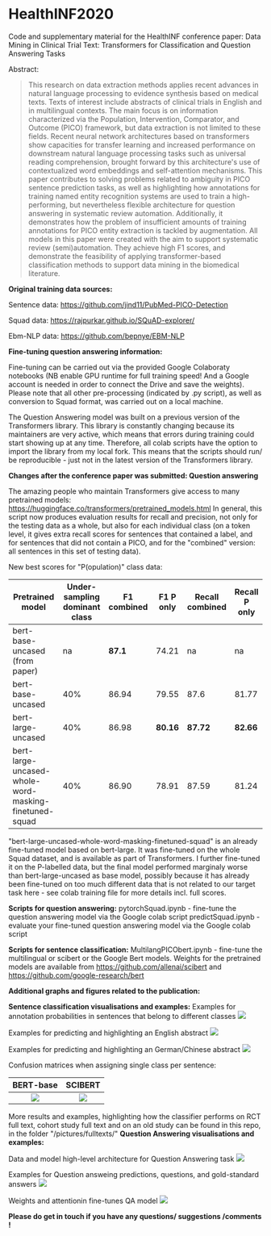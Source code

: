 # HealthINF2020
Code and supplementary material for the HealthINF conference paper: Data Mining in Clinical Trial Text: Transformers for Classification and Question Answering Tasks


Abstract:
> This research on data extraction methods applies recent advances in natural language processing to evidence synthesis based on medical texts. Texts of interest include abstracts of clinical trials in English and in multilingual contexts. The main focus is on information characterized via the Population, Intervention, Comparator, and Outcome (PICO) framework, but data extraction is not limited to these fields. Recent neural network architectures based on transformers show capacities for transfer learning and increased performance on downstream natural language processing tasks such as universal reading comprehension, brought forward by this architecture's use of contextualized word embeddings and self-attention mechanisms. This paper contributes to solving problems related to ambiguity in PICO sentence prediction tasks, as well as highlighting how annotations for training named entity recognition systems are used to train a high-performing, but nevertheless flexible architecture for question answering in systematic review automation. Additionally, it demonstrates how the problem of insufficient amounts of training annotations for PICO entity extraction is tackled by augmentation. All models in this paper were created with the aim to support systematic review (semi)automation. They achieve high F1 scores, and demonstrate the feasibility of applying transformer-based classification methods to support data mining in the biomedical literature.

**Original training data sources:**

Sentence data: https://github.com/jind11/PubMed-PICO-Detection

Squad data: https://rajpurkar.github.io/SQuAD-explorer/

Ebm-NLP data: https://github.com/bepnye/EBM-NLP

**Fine-tuning question answering information:**

Fine-tuning can be carried out via the provided Google Colaboraty notebooks (NB enable GPU runtime for full training speed! And a Google account is needed in order to connect the Drive and save the weights). Please note that all other pre-processing (indicated by .py script), as well as conversion to Squad format, was carried out on a local machine.

The Question Answering model was built on a previous version of the Transformers library. This library is constantly changing because its maintainers are very active, which means that errors during training could start showing up at any time. Therefore, all colab scripts have the option to import the library from my local fork. This means that the scripts should run/ be reproducible - just not in the latest version of the Transformers library. 

**Changes after the conference paper was submitted: Question answering**

The amazing people who maintain Transformers give access to many pretrained models: https://huggingface.co/transformers/pretrained_models.html 
In general, this script now produces evaluation results for recall and precision, not only for the testing data as a whole, but also for each individual class (on a token level, it gives extra recall scores for sentences that contained a label, and for sentences that did not contain a PICO, and for the "combined" version: all sentences in this set of testing data).

New best scores for "P(opulation)" class data:


Pretrained model | Under-sampling dominant class | F1 combined | F1 P only | Recall combined | Recall P only
--- | --- | ---| --- | --- | ---
bert-base-uncased (from paper) | na | **87.1**| 74.21 | na | na
bert-base-uncased | 40% | 86.94| 79.55 | 87.6 | 81.77
bert-large-uncased | 40% | 86.98| **80.16** | **87.72** | **82.66**
bert-large-uncased-whole-word-masking-finetuned-squad | 40% | 86.90| 78.91 | 87.59 | 81.24


"bert-large-uncased-whole-word-masking-finetuned-squad" is an already fine-tuned model based on bert-large. It was fine-tuned on the whole Squad dataset, and is available as part of Transformers. I further fine-tuned it on the P-labelled data, but the final model performed marginaly worse than bert-large-uncased as base model, possibly because it has already been fine-tuned on too much different data that is not related to our target task here - see colab training file for more details incl. full scores.


**Scripts for question answering:**
pytorchSquad.ipynb - fine-tune the question answering model via the Google colab script
predictSquad.ipynb - evaluate your fine-tuned question answering model via the Google colab script

**Scripts for sentence classification:**
MultilangPICObert.ipynb - fine-tune the multilingual or scibert or the Google Bert models. Weights for the pretrained models are available from https://github.com/allenai/scibert and https://github.com/google-research/bert

**Additional graphs and figures related to the publication:**

**Sentence classification visualisations and examples:**
Examples for annotation probabilities in sentences that belong to different classes
![](pictures/Annotation_probabilities.png)

Examples for predicting and highlighting an English abstract
![](pictures/Sentences_english.PNG)

Examples for predicting and highlighting an German/Chinese abstract
![](pictures/Sentences_german_chinese.png)

Confusion matrices when assigning single class per sentence:

BERT-base             |  SCIBERT
:-------------------------:|:-------------------------:
![](pictures/bertfrombase_confusionmatrix_heatmap.PNG)  |  ![](pictures/bertfromSCIBERT_confusionmatrix_heatmap.PNG)


More results and examples, highlighting how the classifier performs on RCT full text, cohort study full text and on an old study can be found in this repo, in the folder "/pictures/fulltexts/"
**Question Answering visualisations and examples:**

Data and model high-level architecture for Question Answering task
![](pictures/Data_Architecture_QA.PNG)

Examples for Question answeing predictions, questions, and gold-standard answers
![](pictures/QA_examples.PNG)

Weights and attentionin fine-tunes QA model
![](pictures/tuned_I_layer11_neurons.PNG)

**Please do get in touch if you have any questions/ suggestions /comments !** 


